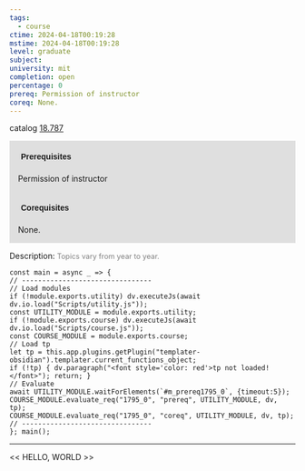 ```yaml
---
tags:
  - course
ctime: 2024-04-18T00:19:28
mstime: 2024-04-18T00:19:28
level: graduate
subject: 
university: mit
completion: open
percentage: 0
prereq: Permission of instructor
coreq: None.
---
```


catalog [18.787](http://student.mit.edu/catalog/m18b.html#18.787)

<span style="display: block; padding: 15px; background-color: rgb(100, 100, 100, 0.2);"><font id="m_prereq1795_0" style="display: block; font-family: Arial, sans-serif; font-weight: bold; padding: 5px">Prerequisites</font><br><span id="prereq1795_0">Permission of instructor</span></span>
<span style="display: block; padding: 15px; background-color: rgb(100, 100, 100, 0.2);"><font id="m_coreq1795_0" style="display: block; font-family: Arial, sans-serif; font-weight: bold; padding: 5px">Corequisites</font><br><span id="coreq1795_0">None.</span></span>

<font style="">Description:</font>
<font style="color: grey; font-size: 0.8rem;">Topics vary from year to year.</font>

```dataviewjs
const main = async _ => {
// --------------------------------
// Load modules
if (!module.exports.utility) dv.executeJs(await dv.io.load("Scripts/utility.js"));
const UTILITY_MODULE = module.exports.utility;
if (!module.exports.course) dv.executeJs(await dv.io.load("Scripts/course.js"));
const COURSE_MODULE = module.exports.course;
// Load tp
let tp = this.app.plugins.getPlugin("templater-obsidian").templater.current_functions_object;
if (!tp) { dv.paragraph("<font style='color: red'>tp not loaded!</font>"); return; }
// Evaluate
await UTILITY_MODULE.waitForElements(`#m_prereq1795_0`, {timeout:5});
COURSE_MODULE.evaluate_req("1795_0", "prereq", UTILITY_MODULE, dv, tp);
COURSE_MODULE.evaluate_req("1795_0", "coreq", UTILITY_MODULE, dv, tp);
// --------------------------------
}; main();
```

---

<< HELLO, WORLD >>
